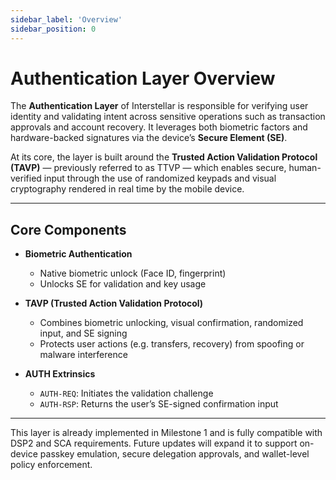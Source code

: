 ```yaml
---
sidebar_label: 'Overview'
sidebar_position: 0
---
```


# Authentication Layer Overview

The **Authentication Layer** of Interstellar is responsible for verifying user identity and validating intent across sensitive operations such as transaction approvals and account recovery. It leverages both biometric factors and hardware-backed signatures via the device’s **Secure Element (SE)**.

At its core, the layer is built around the **Trusted Action Validation Protocol (TAVP)** — previously referred to as TTVP — which enables secure, human-verified input through the use of randomized keypads and visual cryptography rendered in real time by the mobile device.

---

## Core Components

- **Biometric Authentication**
  - Native biometric unlock (Face ID, fingerprint)
  - Unlocks SE for validation and key usage

- **TAVP (Trusted Action Validation Protocol)**
  - Combines biometric unlocking, visual confirmation, randomized input, and SE signing
  - Protects user actions (e.g. transfers, recovery) from spoofing or malware interference

- **AUTH Extrinsics**
  - `AUTH-REQ`: Initiates the validation challenge
  - `AUTH-RSP`: Returns the user’s SE-signed confirmation input

---


This layer is already implemented in Milestone 1 and is fully compatible with DSP2 and SCA requirements. Future updates will expand it to support on-device passkey emulation, secure delegation approvals, and wallet-level policy enforcement.

